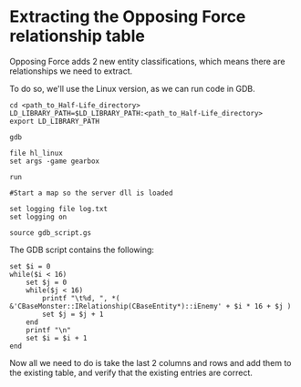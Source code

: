 # Extracting the Opposing Force relationship table

Opposing Force adds 2 new entity classifications, which means there are relationships we need to extract.

To do so, we'll use the Linux version, as we can run code in GDB.

```
cd <path_to_Half-Life_directory>
LD_LIBRARY_PATH=$LD_LIBRARY_PATH:<path_to_Half-Life_directory>
export LD_LIBRARY_PATH

gdb

file hl_linux
set args -game gearbox

run

#Start a map so the server dll is loaded

set logging file log.txt
set logging on

source gdb_script.gs
```

The GDB script contains the following:
```
set $i = 0
while($i < 16)
	set $j = 0
	while($j < 16)
		printf "\t%d, ", *( &'CBaseMonster::IRelationship(CBaseEntity*)::iEnemy' + $i * 16 + $j )
		set $j = $j + 1
	end
	printf "\n"
	set $i = $i + 1
end
```

Now all we need to do is take the last 2 columns and rows and add them to the existing table, and verify that the existing entries are correct.
